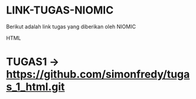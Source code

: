# LINK-TUGAS-NIOMIC

Berikut adalah link tugas yang diberikan oleh NIOMIC

HTML

# TUGAS1 ->  https://github.com/simonfredy/tugas_1_html.git
